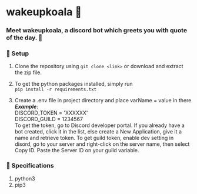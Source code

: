 # wakeupkoala :koala:

### Meet wakeupkoala, a discord bot which greets you with quote of the day. :robot:

### :wrench: Setup 
1. Clone the repository using
```git clone <link>``` or download and extract the zip file.

2. To get the python packages installed, simply run  
```pip install -r requirements.txt```

3. Create a .env file in project directory and place varName = value in there  
***Example***:  
DISCORD_TOKEN = 'XXXXXX'  
DISCORD_GUILD = 1234567  
To get the token, go to Discord developer portal. If you already have a bot created, click it in the list, else create a New Application, give it a name and retrieve token.
To get guild token, enable dev setting in disord, go to your server and right-click on the server name, then select Copy ID. Paste the Server ID on your guild variable.

### :pencil: Specifications

1. python3
2. pip3